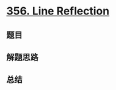 # [356. Line Reflection](https://leetcode.com/problems/line-reflection/)

## 题目


## 解题思路


## 总结


